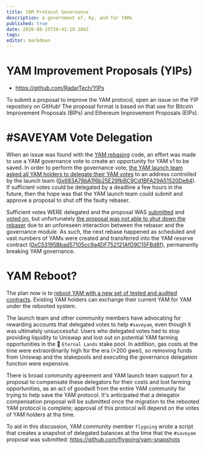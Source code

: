 ```yaml
---
title: YAM Protocol Governance
description: a government of, by, and for YAMs
published: true
date: 2020-08-15T20:41:19.186Z
tags: 
editor: markdown
---
```


# YAM Improvement Proposals (YIPs)
- https://github.com/RadarTech/YIPs

To submit a proposal to improve the YAM protocol, open an issue on the YIP repository on GitHub!  The proposal format is based on that use for Bitcoin Improvement Proposals (BIPs) and Ethereum Improvement Proposals (EIPs).


# #SAVEYAM Vote Delegation

When an issue was found with the [YAM rebasing](/rebase) code, an effort was made to use a YAM governance vote to create an opportunity for YAM v1 to be saved.  In order to perform the governance vote, [the YAM launch team asked all YAM holders to delegate their YAM votes](https://medium.com/@yamfinance/save-yam-245598d81cec) to an address controlled by the launch team ([0x683A78bA1f6b25E29fbBC9Cd1BFA29A51520De84][etherscan-deployer]).  If sufficient votes could be delegated by a deadline a few hours in the future, then the hope was that the YAM launch team could submit and approve a proposal to shut off the faulty rebaser.

Sufficient votes WERE delegated and the proposal WAS [submitted][etherscan-propsubmission] and [voted on][etherscan-propvote], but unfortunately [the proposal was not able to shut down the rebaser](https://medium.com/@yamfinance/yam-post-rescue-attempt-update-c9c90c05953f) due to an unforeseen interaction between the rebaser and the governance module.  As such, the next rebase happened as scheduled and vast numbers of YAMs were created and transferred into the YAM reserve contract ([0xC53195Bbad57105cc9a4DF752121AfD9C15FBd8f][etherscan-reserve]), permanently breaking YAM governance.


# YAM Reboot?

The plan now is to [reboot YAM with a new set of tested and audited contracts](https://medium.com/@yamfinance/yam-migration-plan-dc72ad49aca6).  Existing YAM holders can exchange their current YAM for YAM under the rebooted system.

The launch team and other community members have advocating for rewarding accounts that delegated votes to help `#saveyam`, even though it was ultimately unsuccessful.  Users who delegated votes had to stop providing liquidity to Uniswap and lost out on potential YAM farming opportunities in the :rainbow: `Eternal Lands` stake pool.  In addition, gas costs at the time were extraordinarily high for the era (>200 gwei), so removing funds from Uniswap and the stakepools and executing the governance delegation function were expensive.

There is broad community agreement and YAM launch team support for a proposal to compensate these delegators for their costs and lost farming opportunities, as an act of goodwill from the entire YAM community for trying to help save the YAM protocol.  It's anticipated that a delegator compensation proposal will be submitted once the migration to the rebooted YAM protocol is complete; approval of this protocol will depend on the votes of YAM holders at tha time.

To aid in this discussion, YAM community member `flygoing` wrote a script that creates a snapshot of delegated balances at the time that the `#saveyam` proposal was submitted: https://github.com/flygoing/yam-snapshots








[etherscan-reserve]: https://etherscan.io/address/0xc53195bbad57105cc9a4df752121afd9c15fbd8f#tokentxns
[etherscan-deployer]: https://etherscan.io/address/0x683a78ba1f6b25e29fbbc9cd1bfa29a51520de84
[etherscan-rebaser]: https://etherscan.io/address/0x649714bc2fffcb1e65c689b49a10216d4960833d

[etherscan-propsubmission]: https://etherscan.io/tx/0x1d64875b24732bc2e8880cd0870ea8e301ddde683ce81fea418e9ab4feea90bb
[etherscan-propvote]: https://etherscan.io/tx/0x9b0fabfdf6f3efde13ef2318c6a416c37b88c9026ca324a54105dc938e9e1f42

